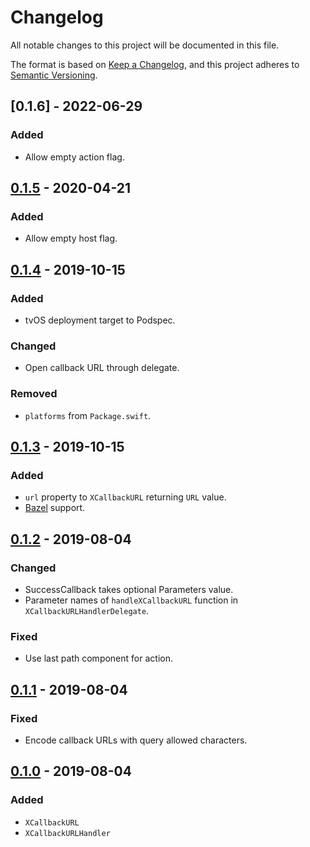 # Changelog
All notable changes to this project will be documented in this file.

The format is based on [Keep a Changelog](https://keepachangelog.com/en/1.0.0/),
and this project adheres to [Semantic Versioning](https://semver.org/spec/v2.0.0.html).

## [0.1.6] - 2022-06-29
### Added
- Allow empty action flag.

## [0.1.5] - 2020-04-21
### Added
- Allow empty host flag.

## [0.1.4] - 2019-10-15
### Added
- tvOS deployment target to Podspec.

### Changed
- Open callback URL through delegate.

### Removed
- `platforms` from `Package.swift`.

## [0.1.3] - 2019-10-15
### Added
- `url` property to `XCallbackURL` returning `URL` value.
- [Bazel](https://bazel.build) support.

## [0.1.2] - 2019-08-04
### Changed
- SuccessCallback takes optional Parameters value.
- Parameter names of `handleXCallbackURL` function in `XCallbackURLHandlerDelegate`.

### Fixed
- Use last path component for action.

## [0.1.1] - 2019-08-04
### Fixed
- Encode callback URLs with query allowed characters.

## [0.1.0] - 2019-08-04
### Added
- `XCallbackURL`
- `XCallbackURLHandler`

[0.1.5]: https://github.com/jasonnam/XCallbackURL/compare/0.1.4...0.1.5
[0.1.4]: https://github.com/jasonnam/XCallbackURL/compare/0.1.3...0.1.4
[0.1.3]: https://github.com/jasonnam/XCallbackURL/compare/0.1.2...0.1.3
[0.1.2]: https://github.com/jasonnam/XCallbackURL/compare/0.1.1...0.1.2
[0.1.1]: https://github.com/jasonnam/XCallbackURL/compare/0.1.0...0.1.1
[0.1.0]: https://github.com/jasonnam/XCallbackURL/releases/tag/0.1.0
